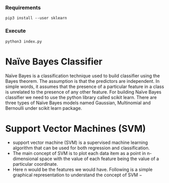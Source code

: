 ### Requirements
```
pip3 install --user sklearn
```

### Execute
```
python3 index.py
```
# Naïve Bayes Classifier
Naïve Bayes is a classification technique used to build classifier using the Bayes theorem. The assumption is that the predictors are independent. In simple words, it assumes that the presence of a particular feature in a class is unrelated to the presence of any other feature. For building Naïve Bayes classifier we need to use the python library called scikit learn. There are three types of Naïve Bayes models named Gaussian, Multinomial and Bernoulli under scikit learn package.


# Support Vector Machines (SVM)
* support vector machine (SVM) is a supervised machine learning algorithm that can be used for both     regression and classification.
* The main concept of SVM is to plot each data item as a point in n-dimensional space with the value of each feature being the value of a particular coordinate.
* Here n would be the features we would have. Following is a simple graphical representation to understand the concept of SVM −